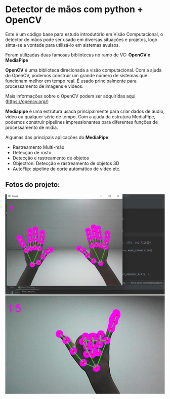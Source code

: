 <h1>Detector de mãos com python + OpenCV</h1>

<p>Este é um código base para estudo introdutório em Visão Computacional, o detector de mãos pode ser usado em diversas situações e projetos, logo sinta-se a vontade para utilizá-lo em sistemas avulsos.
	
<p>Foram utilizadas duas famosas bibliotecas no ramo de VC:<b> OpenCV e MediaPipe</b>
	
<b>OpenCV</b> é uma biblioteca direcionada a visão computacional. Com a ajuda do OpenCV, podemos construir um grande número de sistemas que funcionam melhor em tempo real. É usado principalmente para processamento de imagens e videos.

Mais informações sobre o OpenCV podem ser adquiridas aqui (https://opencv.org/)</p>

<p><b>Mediapipe</b> é uma estrutura usada principalmente para criar dados de áudio, vídeo ou qualquer série de tempo. Com a ajuda da estrutura MediaPipe, podemos construir pipelines impressionantes para diferentes funções de processamento de mídia.

Algumas das principais aplicações do <b>MediaPipe</b>.

* Rastreamento Multi-mão
* Detecção de rosto
* Detecção e rastreamento de objetos
* Objectron: Detecção e rastreamento de objetos 3D
* AutoFlip: pipeline de corte automático de vídeo etc.</p>

<b><h2>Fotos do projeto:</h2></b>

<img src="img1.jpg"> <img src="img2.jpg">

